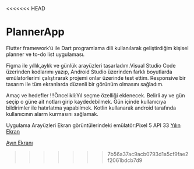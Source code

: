 <<<<<<< HEAD

# PlannerApp

Flutter framework’ü ile Dart programlama dili kullanılarak geliştirdiğim kişisel planner ve to-do list uygulaması.

Figma ile yıllık,aylık ve günlük arayüzleri tasarladım.Visual Studio Code üzerinden kodlarımı yazıp, Android Studio üzerinden farklı boyutlarda emülatorlerimi çalıştırarak projemi onlar üzerinde test ettim. Responsive bir tasarım ile tüm ekranlarda düzenli bir görünüm olmasını sağladım.

Amaç ve hedefler
!!!Öncelikli:Yıl seçme özelliği eklenecek.
Belirli ay ve gün seçip o güne ait notları girip kaydedebilmek.
Gün içinde kullanıcıya bildirimler ile hatırlatma yapabilmek.
Kotlin kullanarak android tarafında kullanıcının alarm kurmasını sağlamak.

Uygulama Arayüzleri
Ekran görüntülerindeki emülatör:Pixel 5 API 33
[Yılın Ekran](lib/assets/UIscreenshots/yillik.png)

[Ayın Ekranı](lib/assets/UIscreenshots/aylik.png)

> > > > > > > 7b56a37ac9acb0793d1a5cf9fae2f2061bdcb7d9
